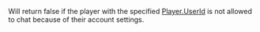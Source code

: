 Will return false if the player with the specified [Player.UserId](https://developer.roblox.com/en-us/api-reference/property/Player/UserId) is not allowed to chat because of their account settings.